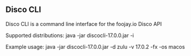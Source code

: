 ## Disco CLI

Disco CLI is a command line interface for the foojay.io Disco API

Supported distributions:
java -jar discocli-17.0.0.jar -i

Example usage:
java -jar discocli-17.0.0.jar -d zulu -v 17.0.2 -fx -os macos